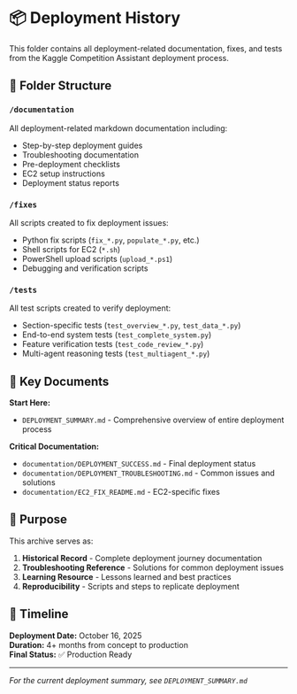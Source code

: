 # 📦 Deployment History

This folder contains all deployment-related documentation, fixes, and tests from the Kaggle Competition Assistant deployment process.

## 📁 Folder Structure

### `/documentation`
All deployment-related markdown documentation including:
- Step-by-step deployment guides
- Troubleshooting documentation
- Pre-deployment checklists
- EC2 setup instructions
- Deployment status reports

### `/fixes`
All scripts created to fix deployment issues:
- Python fix scripts (`fix_*.py`, `populate_*.py`, etc.)
- Shell scripts for EC2 (`*.sh`)
- PowerShell upload scripts (`upload_*.ps1`)
- Debugging and verification scripts

### `/tests`
All test scripts created to verify deployment:
- Section-specific tests (`test_overview_*.py`, `test_data_*.py`)
- End-to-end system tests (`test_complete_system.py`)
- Feature verification tests (`test_code_review_*.py`)
- Multi-agent reasoning tests (`test_multiagent_*.py`)

## 📖 Key Documents

**Start Here:**
- `DEPLOYMENT_SUMMARY.md` - Comprehensive overview of entire deployment process

**Critical Documentation:**
- `documentation/DEPLOYMENT_SUCCESS.md` - Final deployment status
- `documentation/DEPLOYMENT_TROUBLESHOOTING.md` - Common issues and solutions
- `documentation/EC2_FIX_README.md` - EC2-specific fixes

## 🎯 Purpose

This archive serves as:
1. **Historical Record** - Complete deployment journey documentation
2. **Troubleshooting Reference** - Solutions for common deployment issues
3. **Learning Resource** - Lessons learned and best practices
4. **Reproducibility** - Scripts and steps to replicate deployment

## 📅 Timeline

**Deployment Date:** October 16, 2025  
**Duration:** 4+ months from concept to production  
**Final Status:** ✅ Production Ready

---

*For the current deployment summary, see `DEPLOYMENT_SUMMARY.md`*

